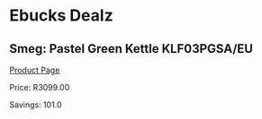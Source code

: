 
# Ebucks Dealz
## Smeg: Pastel Green Kettle KLF03PGSA/EU
[Product Page](https://www.ebucks.com/web/shop/productSelected.do?prodId=1151107903&catId=1196428103)

Price: R3099.00

Savings: 101.0


	